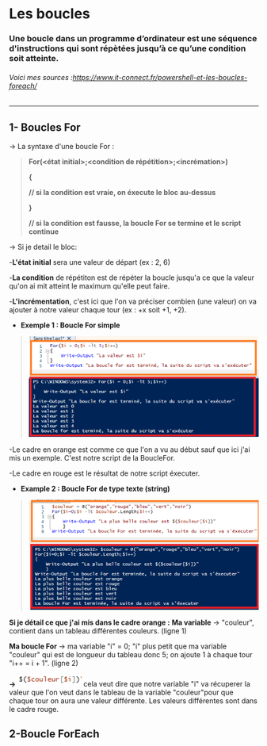 # Les boucles 
### Une boucle dans un programme d’ordinateur est une séquence d'instructions qui sont répètées jusqu’à ce qu’une condition soit atteinte. 
###### Voici mes sources :https://www.it-connect.fr/powershell-et-les-boucles-foreach/
---
## 1- Boucles For 
-> La syntaxe d'une boucle For : 
>**For(<état initial>;<condition de répétition>;<incrémation>)**
> 
> **{** 
> 
> **// si la condition est vraie, on éxecute le bloc au-dessus**    
> 
> **}**
> 
> **// si la condition est fausse, la boucle For se termine et le script continue**

-> Si je detail le bloc:

-**L'état initial** sera une valeur de départ (ex : 2, 6)

-**La condition** de répétiton est de répéter la boucle jusqu'a ce que la valeur qu'on ai mit atteint le maximum qu'elle peut faire.

-**L'incrémentation**, c'est ici que l'on va préciser combien (une valeur) on va ajouter à notre valeur chaque tour (ex : +x soit +1, +2).

- **Exemple 1 : Boucle For simple** 
>![](Images.md/Po.jpg)

-Le cadre en orange est comme ce que l'on a vu au début sauf que ici j'ai mis un exemple. C'est notre script de la BoucleFor.

-Le cadre en rouge est le résultat de notre script éxecuter.

- **Example 2 : Boucle For de type texte (string)**
>![](Images.md/PH.jpg)

**Si je détail ce que j'ai mis dans le cadre orange :**
**Ma variable** -> "couleur", contient dans un tableau différentes couleurs. (ligne 1)

**Ma boucle For** -> ma variable "i" = 0; "i" plus petit que ma variable "couleur" qui est de longueur du tableau donc 5; on ajoute 1 à chaque tour "i++ = i + 1". (ligne 2)

**->** ![](Images.md/O.jpg) cela veut dire que notre variable "i" va récuperer la valeur que l'on veut dans le tableau de la variable "couleur"pour que chaque tour on aura une valeur différente. 
Les valeurs différentes sont dans le cadre rouge.

## 2-Boucle ForEach 

